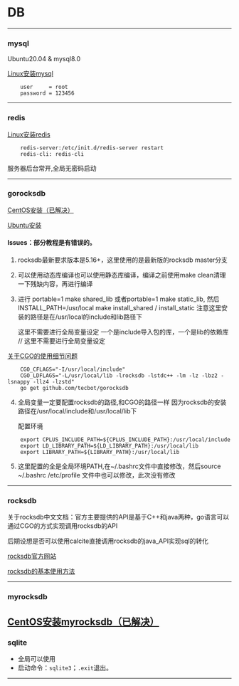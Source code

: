 # DB

-----------------------------------------------------------------------
### mysql
Ubuntu20.04   &  mysql8.0

[Linux安装mysql](https://blog.csdn.net/Thanlon/article/details/100436317)
```
    user     = root
    password = 123456
```
-----------------------------------------------------------------------

### redis

[Linux安装redis](https://blog.csdn.net/hzlarm/article/details/99432240)
```
    redis-server:/etc/init.d/redis-server restart
    redis-cli: redis-cli 
```
服务器后台常开,全局无密码启动

-----------------------------------------------------------------------

### gorocksdb

[CentOS安装（已解决）](https://studygolang.com/articles/28236?fr=sidebar)

[Ubuntu安装](https://blog.csdn.net/taroyoven/article/details/88813386)

#### Issues：部分教程是有错误的。
1. rocksdb最新要求版本是5.16+，这里使用的是最新版的rocksdb master分支
2. 可以使用动态库编译也可以使用静态库编译，编译之前使用make clean清理一下残缺内容，再进行编译
3. 进行 portable=1 make shared_lib 或者portable=1 make static_lib, 
   然后 INSTALL_PATH=/usr/local make install_shared / install_static
	注意这里安装的路径是在/usr/local的include和lib路径下
    
    这里不需要进行全局变量设定
	一个是include导入包的库，一个是lib的依赖库
	// 这里不需要进行全局变量设定

[关于CGO的使用细节问题](../go/CGO_tool.md)
```
	CGO_CFLAGS="-I/usr/local/include"
	CGO_LDFLAGS="-L/usr/local/lib -lrocksdb -lstdc++ -lm -lz -lbz2 -lsnappy -llz4 -lzstd" 
	go get github.com/tecbot/gorocksdb
```
4. 全局变量一定要配置rocksdb的路径,和CGO的路径一样
   因为rocksdb的安装路径在/usr/local/include和/usr/local/lib下
   
   配置环境
```
	export CPLUS_INCLUDE_PATH=${CPLUS_INCLUDE_PATH}:/usr/local/include
	export LD_LIBRARY_PATH=${LD_LIBRARY_PATH}:/usr/local/lib
	export LIBRARY_PATH=${LIBRARY_PATH}:/usr/local/lib
```

5. 这里配置的全是全局环境PATH,在~/.bashrc文件中直接修改，然后source ~/.bashrc
	/etc/profile 文件中也可以修改，此次没有修改
-----------------------------------------------------------------------

### rocksdb

关于rocksdb中文文档：官方主要提供的API是基于C++和java两种，go语言可以通过CGO的方式实现调用rocksdb的API

后期设想是否可以使用calcite直接调用rocksdb的java_API实现sql的转化

[rocksdb官方网站](https://rocksdb.org.cn/doc/Direct-IO.html)

[rocksdb的基本使用方法](https://www.cnblogs.com/wanshuafe/p/11564148.html)

-----------------------------------------------------------------------

### myrocksdb

[CentOS安装myrocksdb（已解决）](https://blog.csdn.net/tdhxhzhz/article/details/107408416)
-----------------------------------------------------------------------
### sqlite

-   全局可以使用
-   启动命令：`sqlite3`；`.exit`退出。
-----------------------------------------------------------------------
